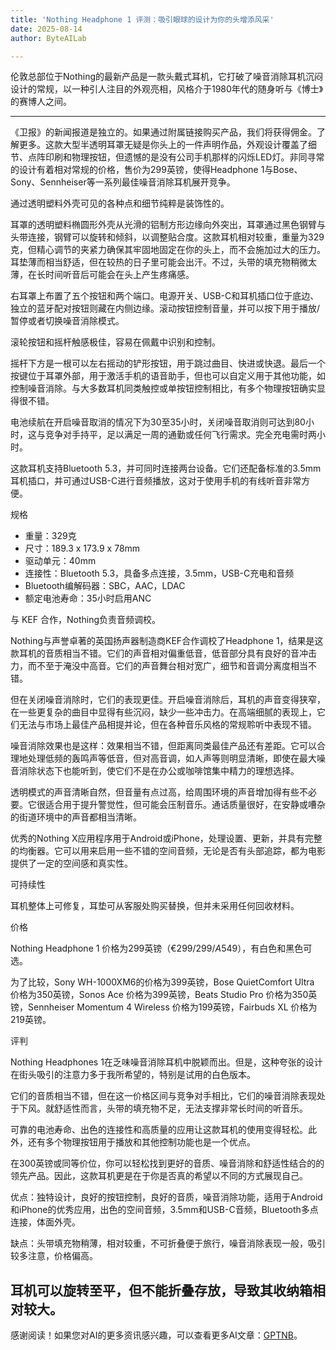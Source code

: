 ```yaml
---
title: 'Nothing Headphone 1 评测：吸引眼球的设计为你的头增添风采'
date: 2025-08-14
author: ByteAILab

---
```


伦敦总部位于Nothing的最新产品是一款头戴式耳机，它打破了噪音消除耳机沉闷设计的常规，以一种引人注目的外观亮相，风格介于1980年代的随身听与《博士》的赛博人之间。

---
《卫报》的新闻报道是独立的。如果通过附属链接购买产品，我们将获得佣金。了解更多。这款大型半透明耳罩无疑是你头上的一件声明作品，外观设计覆盖了细节、点阵印刷和物理按钮，但遗憾的是没有公司手机那样的闪烁LED灯。非同寻常的设计有着相对常规的价格，售价为299英镑，使得Headphone 1与Bose、Sony、Sennheiser等一系列最佳噪音消除耳机展开竞争。

通过透明塑料外壳可见的各种点和细节纯粹是装饰性的。

耳罩的透明塑料椭圆形外壳从光滑的铝制方形边缘向外突出，耳罩通过黑色钢臂与头带连接，钢臂可以旋转和倾斜，以调整贴合度。这款耳机相对较重，重量为329克，但精心调节的夹紧力确保其牢固地固定在你的头上，而不会施加过大的压力。耳垫薄而相当舒适，但在较热的日子里可能会出汗。不过，头带的填充物稍微太薄，在长时间听音后可能会在头上产生疼痛感。

右耳罩上布置了五个按钮和两个端口。电源开关、USB-C和耳机插口位于底边、独立的蓝牙配对按钮则藏在内侧边缘。滚动按钮控制音量，并可以按下用于播放/暂停或者切换噪音消除模式。

滚轮按钮和摇杆触感极佳，容易在佩戴中识别和控制。

摇杆下方是一根可以左右摇动的铲形按钮，用于跳过曲目、快进或快退。最后一个按键位于耳罩外部，用于激活手机的语音助手，但也可以自定义用于其他功能，如控制噪音消除。与大多数耳机同类触控或单按钮控制相比，有多个物理按钮确实显得很不错。

电池续航在开启噪音取消的情况下为30至35小时，关闭噪音取消则可达到80小时，这与竞争对手持平，足以满足一周的通勤或任何飞行需求。完全充电需时两小时。

这款耳机支持Bluetooth 5.3，并可同时连接两台设备。它们还配备标准的3.5mm耳机插口，并可通过USB-C进行音频播放，这对于使用手机的有线听音非常方便。

规格

- 重量：329克
- 尺寸：189.3 x 173.9 x 78mm
- 驱动单元：40mm
- 连接性：Bluetooth 5.3，具备多点连接，3.5mm，USB-C充电和音频
- Bluetooth编解码器：SBC，AAC，LDAC
- 额定电池寿命：35小时启用ANC 

与 KEF 合作，Nothing负责音频调校。

Nothing与声誉卓著的英国扬声器制造商KEF合作调校了Headphone 1，结果是这款耳机的音质相当不错。它们的声音相对偏重低音，低音部分具有良好的音冲击力，而不至于淹没中高音。它们的声音舞台相对宽广，细节和音调分离度相当不错。

但在关闭噪音消除时，它们的表现更佳。开启噪音消除后，耳机的声音变得狭窄，在一些更复杂的曲目中显得有些沉闷，缺少一些冲击力。在高端细腻的表现上，它们无法与市场上最佳产品相提并论，但在各种音乐风格的常规聆听中表现不错。

噪音消除效果也是这样：效果相当不错，但距离同类最佳产品还有差距。它可以合理地处理低频的轰鸣声等低音，但对高音调，如人声等则明显清晰，即使在最大噪音消除状态下也能听到，使它们不是在办公或咖啡馆集中精力的理想选择。

透明模式的声音清晰自然，但音量有点过高，给周围环境的声音增加得有些不必要。它很适合用于提升警觉性，但可能会压制音乐。通话质量很好，在安静或嘈杂的街道环境中的声音都相当清晰。

优秀的Nothing X应用程序用于Android或iPhone，处理设置、更新，并具有完整的均衡器。它可以用来启用一些不错的空间音频，无论是否有头部追踪，都为电影提供了一定的空间感和真实性。

可持续性

耳机整体上可修复，耳垫可从客服处购买替换，但并未采用任何回收材料。

价格

Nothing Headphone 1 价格为299英镑（€299/$299/A$549），有白色和黑色可选。

为了比较，Sony WH-1000XM6的价格为399英镑，Bose QuietComfort Ultra 价格为350英镑，Sonos Ace 价格为399英镑，Beats Studio Pro 价格为350英镑，Sennheiser Momentum 4 Wireless 价格为199英镑，Fairbuds XL 价格为219英镑。

评判

Nothing Headphones 1在乏味噪音消除耳机中脱颖而出。但是，这种夸张的设计在街头吸引的注意力多于我所希望的，特别是试用的白色版本。

它们的音质相当不错，但在这一价格区间与竞争对手相比，它们的噪音消除表现处于下风。就舒适性而言，头带的填充物不足，无法支撑非常长时间的听音乐。

可靠的电池寿命、出色的连接性和高质量的应用让这款耳机的使用变得轻松。此外，还有多个物理按钮用于播放和其他控制功能也是一个优点。

在300英镑或同等价位，你可以轻松找到更好的音质、噪音消除和舒适性结合的的领先产品。因此，这款耳机更是在于你是否真的希望以不同的方式展现自己。

优点：独特设计，良好的按钮控制，良好的音质，噪音消除功能，适用于Android和iPhone的优秀应用，出色的空间音频，3.5mm和USB-C音频，Bluetooth多点连接，体面外壳。

缺点：头带填充物稍薄，相对较重，不可折叠便于旅行，噪音消除表现一般，吸引较多注意，价格偏高。

耳机可以旋转至平，但不能折叠存放，导致其收纳箱相对较大。
---
感谢阅读！如果您对AI的更多资讯感兴趣，可以查看更多AI文章：[GPTNB](https://gptnb.com)。